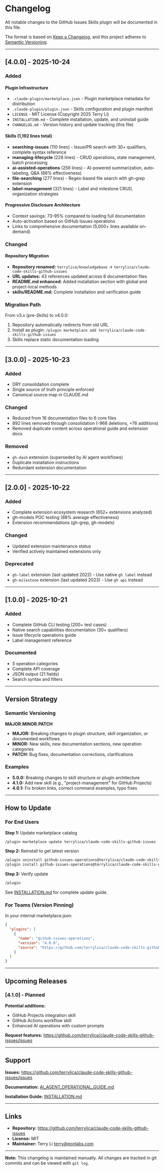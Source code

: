 # Changelog

All notable changes to the GitHub Issues Skills plugin will be documented in this file.

The format is based on [Keep a Changelog](https://keepachangelog.com/en/1.0.0/),
and this project adheres to [Semantic Versioning](https://semver.org/spec/v2.0.0.html).

---

## [4.0.0] - 2025-10-24

### Added

#### Plugin Infrastructure
- `.claude-plugin/marketplace.json` - Plugin marketplace metadata for distribution
- `.claude-plugin/plugin.json` - Skills configuration and plugin manifest
- `LICENSE` - MIT License (Copyright 2025 Terry Li)
- `INSTALLATION.md` - Complete installation, update, and uninstall guide
- `CHANGELOG.md` - Version history and update tracking (this file)

#### Skills (1,192 lines total)
- **searching-issues** (110 lines) - Issue/PR search with 30+ qualifiers, complete syntax reference
- **managing-lifecycle** (228 lines) - CRUD operations, state management, batch processing
- **ai-assisted-operations** (256 lines) - AI-powered summarization, auto-labeling, Q&A (88% effectiveness)
- **file-searching** (277 lines) - Regex-based file search with gh-grep extension
- **label-management** (321 lines) - Label and milestone CRUD, organization strategies

#### Progressive Disclosure Architecture
- Context savings: 73-95% compared to loading full documentation
- Auto-activation based on GitHub Issues operations
- Links to comprehensive documentation (5,000+ lines available on-demand)

### Changed

#### Repository Migration
- **Repository renamed:** `terrylica/knowledgebase` → `terrylica/claude-code-skills-github-issues`
- **URL updates:** 43 references updated across 6 documentation files
- **README.md enhanced:** Added installation section with global and project-local methods
- **skills/README.md:** Complete installation and verification guide

### Migration Path
From v3.x (pre-Skills) to v4.0.0:
1. Repository automatically redirects from old URL
2. Install as plugin: `/plugin marketplace add terrylica/claude-code-skills-github-issues`
3. Skills replace static documentation loading

---

## [3.0.0] - 2025-10-23

### Added
- DRY consolidation complete
- Single source of truth principle enforced
- Canonical source map in CLAUDE.md

### Changed
- Reduced from 16 documentation files to 6 core files
- 892 lines removed through consolidation (-968 deletions, +76 additions)
- Removed duplicate content across operational guide and extension docs

### Removed
- `gh-dash` extension (superseded by AI agent workflows)
- Duplicate installation instructions
- Redundant extension documentation

---

## [2.0.0] - 2025-10-22

### Added
- Complete extension ecosystem research (652+ extensions analyzed)
- gh-models POC testing (88% average effectiveness)
- Extension recommendations (gh-grep, gh-models)

### Changed
- Updated extension maintenance status
- Verified actively maintained extensions only

### Deprecated
- `gh-label` extension (last updated 2022) - Use native `gh label` instead
- `gh-milestone` extension (last updated 2023) - Use `gh api` instead

---

## [1.0.0] - 2025-10-21

### Added
- Complete GitHub CLI testing (200+ test cases)
- Native search capabilities documentation (30+ qualifiers)
- Issue lifecycle operations guide
- Label management reference

### Documented
- 5 operation categories
- Complete API coverage
- JSON output (21 fields)
- Search syntax and filters

---

## Version Strategy

### Semantic Versioning

**MAJOR.MINOR.PATCH**

- **MAJOR:** Breaking changes to plugin structure, skill organization, or documented workflows
- **MINOR:** New skills, new documentation sections, new operation categories
- **PATCH:** Bug fixes, documentation corrections, clarifications

### Examples

- **5.0.0:** Breaking changes to skill structure or plugin architecture
- **4.1.0:** Add new skill (e.g., "project-management" for GitHub Projects)
- **4.0.1:** Fix broken links, correct command examples, typo fixes

---

## How to Update

### For End Users

**Step 1:** Update marketplace catalog
```bash
/plugin marketplace update terrylica/claude-code-skills-github-issues
```

**Step 2:** Reinstall to get latest version
```bash
/plugin uninstall github-issues-operations@terrylica/claude-code-skills-github-issues
/plugin install github-issues-operations@terrylica/claude-code-skills-github-issues
```

**Step 3:** Verify update
```bash
/plugin
```

See [INSTALLATION.md](/INSTALLATION.md) for complete update guide.

### For Teams (Version Pinning)

In your internal marketplace.json:
```json
{
  "plugins": [
    {
      "name": "github-issues-operations",
      "version": "4.0.0",
      "source": "https://github.com/terrylica/claude-code-skills-github-issues.git#v4.0.0"
    }
  ]
}
```

---

## Upcoming Releases

### [4.1.0] - Planned

**Potential additions:**
- GitHub Projects integration skill
- GitHub Actions workflow skill
- Enhanced AI operations with custom prompts

**Request features:** https://github.com/terrylica/claude-code-skills-github-issues/issues

---

## Support

**Issues:** https://github.com/terrylica/claude-code-skills-github-issues/issues

**Documentation:** [AI_AGENT_OPERATIONAL_GUIDE.md](/docs/guides/AI_AGENT_OPERATIONAL_GUIDE.md)

**Installation Guide:** [INSTALLATION.md](/INSTALLATION.md)

---

## Links

- **Repository:** https://github.com/terrylica/claude-code-skills-github-issues
- **License:** MIT
- **Maintainer:** Terry Li <terry@eonlabs.com>

---

**Note:** This changelog is maintained manually. All changes are tracked in git commits and can be viewed with `git log`.
